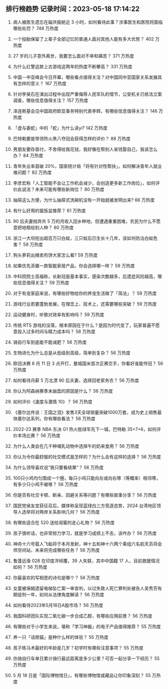 
## 排行榜趋势 记录时间：2023-05-18 17:14:22
  
  1. 病人被医生遗忘在磁共振舱近 3 小时，如何看待此事？涉事医生和医院将面临哪些处罚？ 748 万热度
    
  2. 一个投胎保留了上辈子全部记忆的普通人面对其他人能有多大优势？ 402 万热度
    
  3. 27 岁的儿子意外离世，我要怎么面对不幸和痛苦？ 371 万热度
    
  4. 为什么红警这款上古游戏这两年的热度不断攀高？ 331 万热度
    
  5. 中国－中亚峰会今日开幕，哪些看点值得关注？对中国同中亚国家关系发展具有怎样的意义？ 167 万热度
    
  6. 针对李昊石在演出过程中出现严重侮辱人民军队的情节，公安机关已依法立案调查，哪些信息值得关注？ 157 万热度
    
  7. 泽连斯基会见中国政府欧亚事务特别代表李辉，有哪些信息值得关注？ 146 万热度
    
  8. 「虚与委蛇」中的「蛇」为什么读yi? 142 万热度
    
  9. 巴特勒要是带领热火黑八夺冠会获得怎样的评价？ 88 万热度
    
  10. 男朋友要存首付，不舍得给我花钱，我好像在帮别人省钱娶自己，我该怎么办？ 84 万热度
    
  11. 青年失业率首破 20%，国家统计局「将有针对性帮扶」，如何解决青年人就业难问题？ 82 万热度
    
  12. 李彦宏称「人工智能不会让工作机会减少，会创造更多新工作岗位」，如何评价此说法？未来可能有哪些新岗位？ 80 万热度
    
  13. 抽屉这么方便，为什么抽屉式洗碗机没有一开始就被发明出来? 66 万热度
    
  14. 有什么好用的猫饭盆推荐？ 61 万热度
    
  15. 90 后夫妻抛弃共 5 万的月收入回乡种地，但遭遇重重困难，农民为什么不愿意把地租给别人种？ 60 万热度
    
  16. 浙江一大坝挖出超百万只白蚁，三只蚁后已生长十几年，该如何防治白蚁危害？ 59 万热度
    
  17. 狗头萝莉出摊卖煎饼大家怎么看? 59 万热度
    
  18. 如果优先添置一款智能家居产品，你会选择哪一样？ 59 万热度
    
  19. 中科院院士高福称，长新冠是基本事实，感染次数越多，后遗症风险越高，哪些信息值得关注？ 59 万热度
    
  20. 对于有宠家庭来说，有哪些好物给你的养宠生活做了「简法」？ 59 万热度
    
  21. 游戏行业若要蓬勃发展，在理念上、技术上，还需要哪些突破？ 59 万热度
    
  22. 运动健身时，听歌对效率有影响吗？ 59 万热度
    
  23. 传统 RTS 游戏的没落，根本原因在于什么？是因为时代变了，玩家普遍不愿意投入过多时间与精力成本吗？ 58 万热度
    
  24. 骑自行车到底能不能减肥？ 56 万热度
    
  25. 生物进化为什么总是从低级到高级，简单到复杂？ 56 万热度
    
  26. 欧冠决赛 6 月 11 日 3 点开打，曼城国米首次正赛交手，你看好谁能夺冠？ 56 万热度
    
  27. 如何看待月薪 5 万北漂 90 后夫妻，选择回老家务农？ 56 万热度
    
  28. 你认为阿森纳赛季末崩盘的原因是什么？ 56 万热度
    
  29. 如何评价《速度与激情 10》？ 56 万热度
    
  30. 《塞尔达传说：王国之泪》发售3天全球销量突破1000万套，成为史上销售最快塞尔达系列，你有哪些看法？ 56 万热度
    
  31. 2022-23 赛季 NBA 东决 G1 热火胜绿军先下一城，巴特勒 35+7+6，如何评价本场比赛？ 56 万热度
    
  32. 为什么人类会在几千种哺乳动物中选择牛的奶来食用？ 56 万热度
    
  33. 你认为令你最舒服的社交模式是怎样的？为什么会有这样的选择？ 56 万热度
    
  34. 为什么领导喜欢说“我只要看结果”？ 56 万热度
    
  35. 100只小鸡均匀围成一个圈，每只小鸡只能向左或向右啄（等概率）相邻啄，有多少只小鸡不被啄？ 56 万热度
    
  36. 你是否有社交卡顿、断亲、回避关系等问题？有哪些故事分享？ 56 万热度
    
  37. 国民党侯友宜获征召后，媒体称呈现蓝绿白三方竞逐态势，2024 台湾地区领导人选举将对两岸关系影响几何？ 56 万热度
    
  38. 有哪些适合在 520 送给闺蜜的走心礼物？ 56 万热度
    
  39. 孩子很听话，也非常努力学习，就是学习成绩上不去，该咋办？ 56 万热度
    
  40. 神舟十六号载人飞船将于本月发射，神十五和神十六两个乘组六名航天员将会师空间站，未来将完成哪些任务？ 56 万热度
    
  41. 鲁蓬远渔 028 在印度洋倾覆，39 人失联，其中中国籍 17 人，目前救援情况如何？ 56 万热度
    
  42. 你最喜欢的写相思的诗句是哪个？ 56 万热度
    
  43. 女童被保姆遗留电梯坠亡案一审宣判，以过失致人死亡罪判处被告人吴秀芳有期徒刑一年，如何从法律角度解读？ 56 万热度
    
  44. 如何看待2023年5月18日A股市场？ 56 万热度
    
  45. 我国科研团队实现二氧化碳一步合成乙醇，有哪些应用前景？ 56 万热度
    
  46. 有哪些对于小学生来说，堪称「学习神器」的电子产品值得推荐？ 55 万热度
    
  47. 养一只「话痨猫」是种什么样的体验？ 55 万热度
    
  48. 孩子练马术最好的年龄是几岁？初学时有哪些注意事项？ 55 万热度
    
  49. 你骑自行车单日累计骑行最远距离是多少公里？可否一起分享一下经历？ 55 万热度
    
  50. 5 月 18 日是「国际博物馆日」，有哪些博物馆或藏品让你印象深刻？ 55 万热度
    